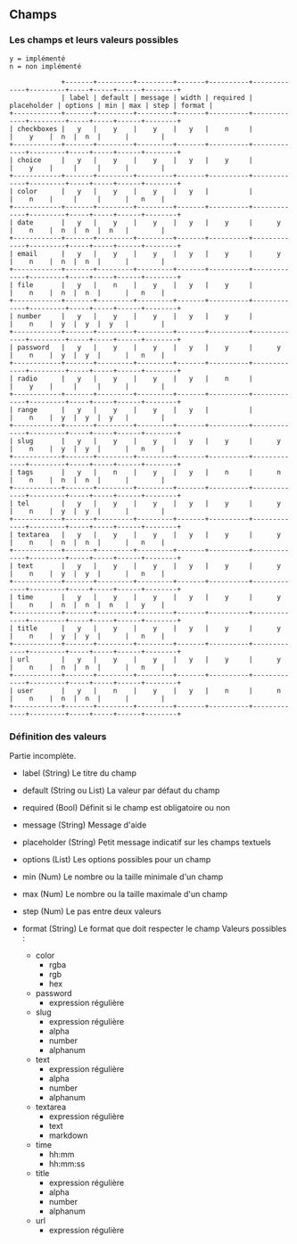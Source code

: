 Champs
------

### Les champs et leurs valeurs possibles

    y = implémenté
    n = non implémenté

                 +-------+---------+---------+-------+----------+-------------+---------+-----+-----+------+--------+
                 | label | default | message | width | required | placeholder | options | min | max | step | format |
    +------------+-------+---------+---------+-------+----------+-------------+---------+-----+-----+------+--------+
    | checkboxes |   y   |    y    |    y    |   y   |    n     |             |    y    |  n  |  n  |      |        |
    +------------+-------+---------+---------+-------+----------+-------------+---------+-----+-----+------+--------+
    | choice     |   y   |    y    |    y    |   y   |    y     |             |    y    |     |     |      |        |
    +------------+-------+---------+---------+-------+----------+-------------+---------+-----+-----+------+--------+
    | color      |   y   |    y    |    y    |   y   |          |             |    n    |     |     |      |   n    |
    +------------+-------+---------+---------+-------+----------+-------------+---------+-----+-----+------+--------+
    | date       |   y   |    y    |    y    |   y   |    y     |      y      |    n    |  n  |  n  |  n   |        |
    +------------+-------+---------+---------+-------+----------+-------------+---------+-----+-----+------+--------+
    | email      |   y   |    y    |    y    |   y   |    y     |      y      |    n    |  n  |  n  |      |        |
    +------------+-------+---------+---------+-------+----------+-------------+---------+-----+-----+------+--------+
    | file       |   y   |    n    |    y    |   y   |    y     |             |    n    |  n  |  n  |      |   n    |
    +------------+-------+---------+---------+-------+----------+-------------+---------+-----+-----+------+--------+
    | number     |   y   |    y    |    y    |   y   |    y     |             |    n    |  y  |  y  |  y   |        |
    +------------+-------+---------+---------+-------+----------+-------------+---------+-----+-----+------+--------+
    | password   |   y   |    y    |    y    |   y   |    y     |      y      |    n    |  y  |  y  |      |   n    |
    +------------+-------+---------+---------+-------+----------+-------------+---------+-----+-----+------+--------+
    | radio      |   y   |    y    |    y    |   y   |    n     |             |    y    |     |     |      |        |
    +------------+-------+---------+---------+-------+----------+-------------+---------+-----+-----+------+--------+
    | range      |   y   |    y    |    y    |   y   |          |             |    n    |  y  |  y  |  y   |        |
    +------------+-------+---------+---------+-------+----------+-------------+---------+-----+-----+------+--------+
    | slug       |   y   |    y    |    y    |   y   |    y     |      y      |    n    |  y  |  y  |      |   n    |
    +------------+-------+---------+---------+-------+----------+-------------+---------+-----+-----+------+--------+
    | tags       |   y   |    n    |    y    |   y   |    n     |      n      |    n    |  n  |  n  |      |        |
    +------------+-------+---------+---------+-------+----------+-------------+---------+-----+-----+------+--------+
    | tel        |   y   |    y    |    y    |   y   |    y     |      y      |    n    |  y  |  y  |      |        |
    +------------+-------+---------+---------+-------+----------+-------------+---------+-----+-----+------+--------+
    | textarea   |   y   |    y    |    y    |   y   |    y     |      y      |    n    |  n  |  n  |      |   n    |
    +------------+-------+---------+---------+-------+----------+-------------+---------+-----+-----+------+--------+
    | text       |   y   |    y    |    y    |   y   |    y     |      y      |    n    |  y  |  y  |      |   n    |
    +------------+-------+---------+---------+-------+----------+-------------+---------+-----+-----+------+--------+
    | time       |   y   |    y    |    y    |   y   |    y     |      y      |    n    |  n  |  n  |  n   |   y    |
    +------------+-------+---------+---------+-------+----------+-------------+---------+-----+-----+------+--------+
    | title      |   y   |    y    |    y    |   y   |    y     |      y      |    n    |  y  |  y  |      |   n    |
    +------------+-------+---------+---------+-------+----------+-------------+---------+-----+-----+------+--------+
    | url        |   y   |    y    |    y    |   y   |    y     |      y      |    n    |  n  |  n  |      |   n    |
    +------------+-------+---------+---------+-------+----------+-------------+---------+-----+-----+------+--------+
    | user       |   y   |    n    |    y    |   y   |    n     |      n      |    n    |  n  |  n  |      |        |
    +------------+-------+---------+---------+-------+----------+-------------+---------+-----+-----+------+--------+

### Définition des valeurs

Partie incomplète.

- label (String)
  Le titre du champ

- default (String ou List)
  La valeur par défaut du champ

- required (Bool)
  Définit si le champ est obligatoire ou non

- message (String)
  Message d'aide

- placeholder (String)
  Petit message indicatif sur les champs textuels

- options (List)
  Les options possibles pour un champ

- min (Num)
  Le nombre ou la taille minimale d'un champ

- max (Num)
  Le nombre ou la taille maximale d'un champ

- step (Num)
  Le pas entre deux valeurs

- format (String)
  Le format que doit respecter le champ
  Valeurs possibles :
  - color
    - rgba
    - rgb
    - hex
  - password
    - expression régulière
  - slug
    - expression régulière
    - alpha
    - number
    - alphanum
  - text
    - expression régulière
    - alpha
    - number
    - alphanum
  - textarea
    - expression régulière
    - text
    - markdown
  - time
    - hh:mm
    - hh:mm:ss
  - title
    - expression régulière
    - alpha
    - number
    - alphanum
  - url
    - expression régulière
